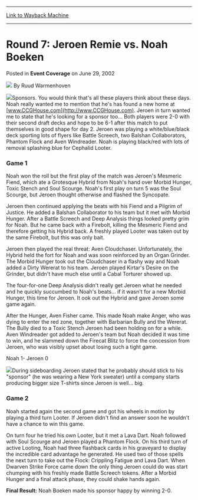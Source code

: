 
---
[Link to Wayback Machine](https://web.archive.org/web/20220705133121/https://magic.wizards.com/en/articles/archive/event-coverage/round-7-jeroen-remie-vs-noah-boeken-2002-06-29)

[_metadata_:author]:- "Ruud Warmenhoven"
[_metadata_:description]:- "Sponsors. You would think that's all these players think about these days. Noah really wanted me to mention that he's has found a new home at www.CCGHouse.com. Jeroen in turn wanted me to state that he's looking for a sponsor too... Both players were 2-0 with their second draft decks and hope to be 6-1 after this match to put themselves in good shape for day 2. Jeroen was"
[_metadata_:generator]:- "Drupal 7 (http://drupal.org)"
[_metadata_:node]:- "769151"
[_metadata_:publish_date]:- "2002-06-29"
[_metadata_:source]:- "div-main-content"
[_metadata_:title]:- "Round 7: Jeroen Remie vs. Noah Boeken"
[_metadata_:wayback_capture_timestamp]:- "2022-07-05 13:31:21"
[_metadata_:wayback_raw_url]:- "https://web.archive.org/web/20220705133121id_/https://magic.wizards.com/en/articles/archive/event-coverage/round-7-jeroen-remie-vs-noah-boeken-2002-06-29"
[_metadata_:wayback_url]:- "https://magic.wizards.com/en/articles/archive/event-coverage/round-7-jeroen-remie-vs-noah-boeken-2002-06-29"
---


Round 7: Jeroen Remie vs. Noah Boeken
=====================================



 Posted in **Event Coverage**
 on June 29, 2002 






![](https://media.magic.wizards.com/styles/auth_small/public/generic-avatar-150_578.png)
By Ruud Warmenhoven











![](https://media.magic.wizards.com/image_legacy_migration/sideboard/images/euro02/a906.jpg)Sponsors. You would think that's all these players think about these days. Noah really wanted me to mention that he's has found a new home at [www.CCGHouse.com](http://www.CCGHouse.com). Jeroen in turn wanted me to state that he's looking for a sponsor too... Both players were 2-0 with their second draft decks and hope to be 6-1 after this match to put themselves in good shape for day 2. Jeroen was playing a white/blue/black deck sporting lots of flyers like Battle Screech, two Balshan Collaborators, Phantom Flock and Aven Windreader. Noah is playing black/red with lots of removal splashing blue for Cephalid Looter.

### Game 1

Noah won the roll but the first play of the match was Jeroen's Mesmeric Fiend, which ate a Grotesque Hybrid from Noah's hand over Morbid Hunger, Toxic Stench and Soul Scourge. Noah's first play on turn 5 was the Soul Scourge, but Jeroen thought otherwise and flashed the Syncopate. 

Jeroen then continued applying the beats with his Fiend and a Pilgrim of Justice. He added a Balshan Collaborator to his team but it met with Morbid Hunger. After a Battle Screech and Deep Analysis things looked pretty grim for Noah. But he came back with a Firebolt, killing the Mesmeric Fiend and therefore getting his Hybrid back. A freshly played Looter was taken out by the same Firebolt, but this was only bait. 

Jeroen then played the real threat: Aven Cloudchaser. Unfortunately, the Hybrid held the fort for Noah and was soon reinforced by an Organ Grinder. The Morbid Hunger took out the Cloudchaser in a flashy way and Noah added a Dirty Wererat to his team. Jeroen played Kirtar's Desire on the Grinder, but didn't have much else until a Cabal Torturer showed up. 

The four-for-one Deep Analysis didn't really get Jeroen what he needed and he quickly succumbed to Noah's beats... if it wasn't for a new Morbid Hunger, this time for Jeroen. It ook out the Hybrid and gave Jeroen some game again. 

After the Hunger, Aven Fisher came. This made Noah make Anger, who was dying to enter the red zone, together with Barbarian Bully and the Wererat. The Bully died to a Toxic Stench Jeroen had been holding on for a while. Aven Windreader got added to Jeroen's team but Noah decided it was time to win, and he slammed down the Firecat Blitz to force the concession from Jeroen, who was visibly upset about losing such a tight game. 

Noah 1- Jeroen 0

![](https://media.magic.wizards.com/image_legacy_migration/sideboard/images/euro02/a905.jpg)During sideboarding Jeroen stated that he probably should stick to his "sponsor" (he was wearing a New York sweater) until a company starts producing bigger size T-shirts since Jeroen is well... big. 

### Game 2

Noah started again the second game and got his wheels in motion by playing a third turn Looter. If Jeroen didn't find an answer soon he wouldn't have a chance to win this game. 

On turn four he tried his own Looter, but it met a Lava Dart. Noah followed with Soul Scourge and Jeroen played a Phantom Flock. On his third turn of active Looting, Noah had three flashback cards in his graveyard to display the incredible card advantage he generated. He used two of those spells the next turn to take out the Flock: Crippling Fatigue and Lava Dart. When Dwarven Strike Force came down the only thing Jeroen could do was start chumping with his freshly made Battle Screech tokens. After a Morbid Hunger and a final attack phase, they could shake hands again. 

**Final Result:** Noah Boeken made his sponsor happy by winning 2-0.







